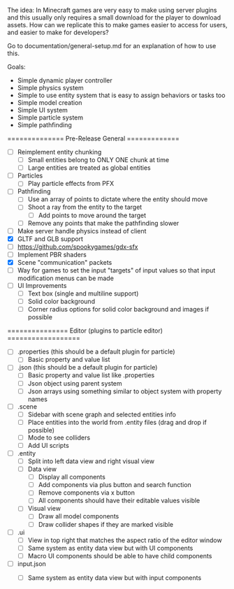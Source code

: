 The idea: In Minecraft games are very easy to make using server plugins and this usually only requires a small download for the player to download assets.  How can we replicate this to make games easier to access for users, and easier to make for developers?

Go to documentation/general-setup.md for an explanation of how to use this.

Goals:
- Simple dynamic player controller
- Simple physics system
- Simple to use entity system that is easy to assign behaviors or tasks too
- Simple model creation
- Simple UI system
- Simple particle system
- Simple pathfinding

============== Pre-Release General =============
- [ ] Reimplement entity chunking
  - [ ] Small entities belong to ONLY ONE chunk at time
  - [ ] Large entities are treated as global entities
- [ ] Particles
  - [ ] Play particle effects from PFX
- [ ] Pathfinding
  - [ ] Use an array of points to dictate where the entity should move
  - [ ] Shoot a ray from the entity to the target
    - [ ] Add points to move around the target
  - [ ] Remove any points that make the pathfinding slower
- [ ] Make server handle physics instead of client
- [x] GLTF and GLB support
- [ ] https://github.com/spookygames/gdx-sfx
- [ ] Implement PBR shaders
- [x] Scene "communication" packets
- [ ] Way for games to set the input "targets" of input values so that input modification menus can be made
- [ ] UI Improvements
  - [ ] Text box (single and multiline support)
  - [ ] Solid color background
  - [ ] Corner radius options for solid color background and images if possible

=============== Editor (plugins to particle editor) ==================
- [ ] .properties (this should be a default plugin for particle)
  - [ ] Basic property and value list
- [ ] .json (this should be a default plugin for particle)
  - [ ] Basic property and value list like .properties
  - [ ] Json object using parent system
  - [ ] Json arrays using something similar to object system with property names
- [ ] .scene
  - [ ] Sidebar with scene graph and selected entities info
  - [ ] Place entities into the world from .entity files (drag and drop if possible)
  - [ ] Mode to see colliders
  - [ ] Add UI scripts
- [ ] .entity
  - [ ] Split into left data view and right visual view
  - [ ] Data view
    - [ ] Display all components
    - [ ] Add components via plus button and search function
    - [ ] Remove components via x button
    - [ ] All components should have their editable values visible
  - [ ] Visual view
    - [ ] Draw all model components
    - [ ] Draw collider shapes if they are marked visible
- [ ] .ui
  - [ ] View in top right that matches the aspect ratio of the editor window
  - [ ] Same system as entity data view but with UI components
  - [ ] Macro UI components should be able to have child components
- [ ] input.json
  - [ ] Same system as entity data view but with input components


